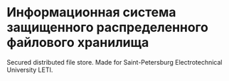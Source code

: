 # Информационная система защищенного распределенного файлового хранилища
Secured distributed file store. Made for Saint-Petersburg Electrotechnical University LETI.
